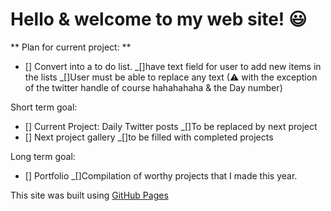# Hello & welcome to my web site! 😃

<!-- 😃 header -->
<!-- 👨‍💻 body -->

** Plan for current project: **

- [] Convert into a to do list.
  _[]have text field for user to add new items in the lists
  _[]User must be able to replace any text (⚠ with the exception of the twitter handle of course hahahahaha & the Day number)

Short term goal:

- [] Current Project: Daily Twitter posts
  \_[]To be replaced by next project
- [] Next project gallery
  \_[]to be filled with completed projects

Long term goal:

- [] Portfolio
  \_[]Compilation of worthy projects that I made this year.

<!-- 🦶 Footer  -->
<!-- template from: https://github.com/ai/size-limit#readme -->

This site was built using [GitHub Pages](https://pages.github.com/)
